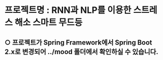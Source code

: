 # 프로젝트명 : RNN과 NLP를 이용한 스트레스 해소 스마트 무드등 

## <b>○ 프로젝트가 Spring Framework에서 Spring Boot 2.x로 변경되어 ../mood 폴더에서 확인하실 수 있습니다.